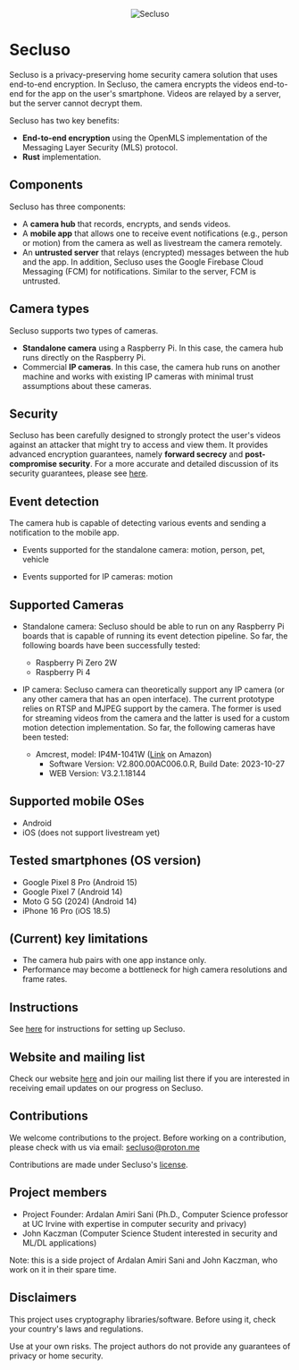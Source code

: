 <p align="center">
  <img src="https://github.com/secluso/images/blob/main/banner.svg" alt="Secluso" />
</p>

# Secluso

Secluso is a privacy-preserving home security camera solution that uses end-to-end encryption.
In Secluso, the camera encrypts the videos end-to-end for the app on the user's smartphone.
Videos are relayed by a server, but the server cannot decrypt them.

Secluso has two key benefits:

* **End-to-end encryption** using the OpenMLS implementation of the Messaging Layer Security (MLS) protocol.
* **Rust** implementation.

## Components

Secluso has three components:

* A **camera hub** that records, encrypts, and sends videos.
* A **mobile app** that allows one to receive event notifications (e.g., person or motion) from the camera as well as livestream the camera remotely.
* An **untrusted server** that relays (encrypted) messages between the hub and the app. In addition, Secluso uses the Google Firebase Cloud Messaging (FCM) for notifications. Similar to the server, FCM is untrusted.

## Camera types

Secluso supports two types of cameras.

* **Standalone camera** using a Raspberry Pi. In this case, the camera hub runs directly on the Raspberry Pi.
* Commercial **IP cameras**. In this case, the camera hub runs on another machine and works with existing IP cameras with minimal trust assumptions about these cameras.

## Security

Secluso has been carefully designed to strongly protect the user's videos against an attacker that might try to access and view them.
It provides advanced encryption guarantees, namely **forward secrecy** and **post-compromise security**.
For a more accurate and detailed discussion of its security guarantees, please see [here](SECURITY.md).

## Event detection

The camera hub is capable of detecting various events and sending a notification to the mobile app.

* Events supported for the standalone camera: motion, person, pet, vehicle

* Events supported for IP cameras: motion

## Supported Cameras

* Standalone camera: Secluso should be able to run on any Raspberry Pi boards that is capable of running its event detection pipeline.
So far, the following boards have been successfully tested:

  * Raspberry Pi Zero 2W
  * Raspberry Pi 4

* IP camera: Secluso camera can theoretically support any IP camera (or any other camera that has an open interface).
The current prototype relies on RTSP and MJPEG support by the camera.
The former is used for streaming videos from the camera and the latter is used for a custom motion detection implementation.
So far, the following cameras have been tested:

  * Amcrest, model: IP4M-1041W ([Link](https://www.amazon.com/Amcrest-UltraHD-Security-4-Megapixel-IP4M-1041W/dp/B095XD17K5/) on Amazon)
    * Software Version: V2.800.00AC006.0.R, Build Date: 2023-10-27
    * WEB Version: V3.2.1.18144

## Supported mobile OSes

* Android
* iOS (does not support livestream yet)

## Tested smartphones (OS version)

* Google Pixel 8 Pro (Android 15)
* Google Pixel 7 (Android 14)
* Moto G 5G (2024) (Android 14)
* iPhone 16 Pro (iOS 18.5)

## (Current) key limitations

* The camera hub pairs with one app instance only.
* Performance may become a bottleneck for high camera resolutions and frame rates.

## Instructions

See [here](HOW_TO.md) for instructions for setting up Secluso.

## Website and mailing list

Check our website [here](https://secluso.com) and join our mailing list there if you are interested in receiving email updates on our progress on Secluso.

## Contributions

We welcome contributions to the project. Before working on a contribution, please check with us via email: secluso@proton.me

Contributions are made under Secluso's [license](LICENSE).


## Project members

* Project Founder: Ardalan Amiri Sani (Ph.D., Computer Science professor at UC Irvine with expertise in computer security and privacy)
* John Kaczman (Computer Science Student interested in security and ML/DL applications)

Note: this is a side project of Ardalan Amiri Sani and John Kaczman, who work on it in their spare time.

## Disclaimers

This project uses cryptography libraries/software. Before using it, check your country's laws and regulations.

Use at your own risks. The project authors do not provide any guarantees of privacy or home security.

